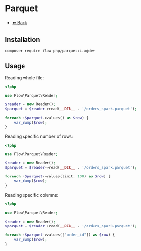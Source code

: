 # Parquet

- [⬅️️ Back](../../introduction.md)

## Installation

```
composer require flow-php/parquet:1.x@dev
```

## Usage

Reading whole file:
```php
<?php

use Flow\Parquet\Reader;

$reader = new Reader();
$parquet = $reader->read(__DIR__ . '/orders_spark.parquet');

foreach ($parquet->values() as $row) {
    var_dump($row);
}
```

Reading specific number of rows:
```php
<?php

use Flow\Parquet\Reader;

$reader = new Reader();
$parquet = $reader->read(__DIR__ . '/orders_spark.parquet');

foreach ($parquet->values(limit: 100) as $row) {
    var_dump($row);
}
```

Reading specific columns:
```php
<?php

use Flow\Parquet\Reader;

$reader = new Reader();
$parquet = $reader->read(__DIR__ . '/orders_spark.parquet');

foreach ($parquet->values(["order_id"]) as $row) {
    var_dump($row);
}
```